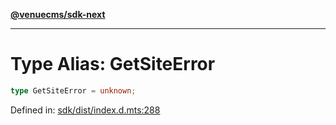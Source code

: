 [**@venuecms/sdk-next**](../Index.md)

***

# Type Alias: GetSiteError

```ts
type GetSiteError = unknown;
```

Defined in: [sdk/dist/index.d.mts:288](https://github.com/venuecms/sdk/blob/9b35c3f75ba3cd0722f50bc82d98f2f4dd56e037/packages/sdk/dist/index.d.mts#L288)
